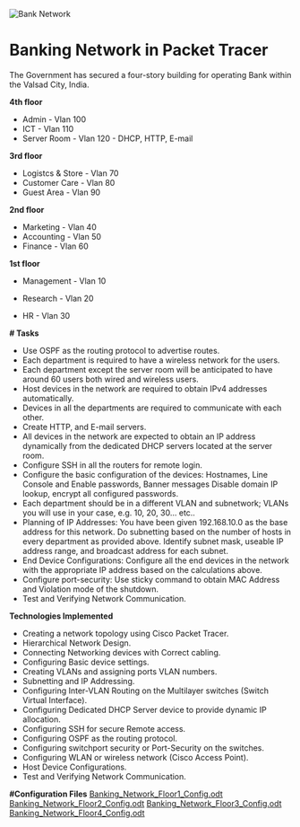 ![Bank Network](https://user-images.githubusercontent.com/72334419/235219042-f107bffb-61f6-4264-a976-d0abd8c58f84.png)

# Banking Network in Packet Tracer

The Government has secured a four-story building for operating Bank within the Valsad City, India.

<b>4th floor</b>
- Admin - Vlan 100
- ICT - Vlan 110
- Server Room  - Vlan 120 - DHCP, HTTP, E-mail

<b>3rd floor</b>
- Logistcs & Store - Vlan 70
- Customer Care - Vlan 80
- Guest Area - Vlan 90

<b>2nd floor</b>
- Marketing - Vlan 40
- Accounting - Vlan 50
- Finance - Vlan 60

<b>1st floor</b>
- Management - Vlan 10 

- Research - Vlan 20
- HR - Vlan 30

<n><b># Tasks</b></n>
- Use OSPF as the routing protocol to advertise routes.
- Each department is required to have a wireless network for the users.
- Each department except the server room will be anticipated to have around 60 users both wired and wireless users.
- Host devices in the network are required to obtain IPv4 addresses automatically.
- Devices in all the departments are required to communicate with each other.
- Create HTTP, and E-mail servers.
- All devices in the network are expected to obtain an IP address dynamically from the dedicated DHCP servers located at the server room.
- Configure SSH in all the routers for remote login.
- Configure the basic configuration of the devices: Hostnames, Line Console and Enable passwords, Banner messages Disable domain IP lookup, encrypt all configured passwords.
- Each department should be in a different VLAN and subnetwork; VLANs you will use in your case, e.g. 10, 20, 30… etc..
- Planning of IP Addresses: You have been given 192.168.10.0 as the base address for this network. Do subnetting based on the number of hosts in every department as provided above. Identify subnet mask, useable IP address range, and broadcast address for each subnet.
- End Device Configurations: Configure all the end devices in the network with the appropriate IP address based on the calculations above.
- Configure port-security: Use sticky command to obtain MAC Address and Violation mode of the shutdown.
- Test and Verifying Network Communication.

<n><b>Technologies Implemented</n></b>
- Creating a network topology using Cisco Packet Tracer.
- Hierarchical Network Design.
- Connecting Networking devices with Correct cabling.
- Configuring Basic device settings.
- Creating VLANs and assigning ports VLAN numbers.
- Subnetting and IP Addressing.
- Configuring Inter-VLAN Routing on the Multilayer switches (Switch Virtual Interface).
- Configuring Dedicated DHCP Server device to provide dynamic IP allocation.
- Configuring SSH for secure Remote access.
- Configuring OSPF as the routing protocol.
- Configuring switchport security or Port-Security on the switches.
- Configuring WLAN or wireless network (Cisco Access Point).
- Host Device Configurations.
- Test and Verifying Network Communication.

<n><b>#Configuration Files</b></n>
[Banking_Network_Floor1_Config.odt](https://github.com/Krupal08/Bank-Network/files/11404034/Banking_Network_Floor1_Config.odt)
[Banking_Network_Floor2_Config.odt](https://github.com/Krupal08/Bank-Network/files/11404035/Banking_Network_Floor2_Config.odt)
[Banking_Network_Floor3_Config.odt](https://github.com/Krupal08/Bank-Network/files/11404036/Banking_Network_Floor3_Config.odt)
[Banking_Network_Floor4_Config.odt](https://github.com/Krupal08/Bank-Network/files/11404037/Banking_Network_Floor4_Config.odt)

